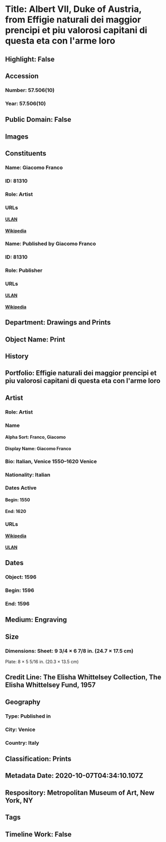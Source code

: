 # Title: Albert VII, Duke of Austria, from Effigie naturali dei maggior prencipi et piu valorosi capitani di questa eta con l'arme loro
## Highlight: False
## Accession
### Number: 57.506(10)
### Year: 57.506(10)
## Public Domain: False
## Images
## Constituents
### Name: Giacomo Franco
### ID: 81310
### Role: Artist
### URLs
#### [ULAN](http://vocab.getty.edu/page/ulan/500031862)
#### [Wikipedia](https://www.wikidata.org/wiki/Q3762105)
### Name: Published by Giacomo Franco
### ID: 81310
### Role: Publisher
### URLs
#### [ULAN](http://vocab.getty.edu/page/ulan/500031862)
#### [Wikipedia](https://www.wikidata.org/wiki/Q3762105)
## Department: Drawings and Prints
## Object Name: Print
## History
## Portfolio: Effigie naturali dei maggior prencipi et piu valorosi capitani di questa eta con l'arme loro
## Artist
### Role: Artist
### Name
#### Alpha Sort: Franco, Giacomo
#### Display Name: Giacomo Franco
### Bio: Italian, Venice 1550–1620 Venice
### Nationality: Italian
### Dates Active
#### Begin: 1550
#### End: 1620
### URLs
#### [Wikipedia](https://www.wikidata.org/wiki/Q3762105)
#### [ULAN](http://vocab.getty.edu/page/ulan/500031862)
## Dates
### Object: 1596
### Begin: 1596
### End: 1596
## Medium: Engraving
## Size
### Dimensions: Sheet: 9 3/4 × 6 7/8 in. (24.7 × 17.5 cm)
Plate: 8 × 5 5/16 in. (20.3 × 13.5 cm)
## Credit Line: The Elisha Whittelsey Collection, The Elisha Whittelsey Fund, 1957
## Geography
### Type: Published in
### City: Venice
### Country: Italy
## Classification: Prints
## Metadata Date: 2020-10-07T04:34:10.107Z
## Respository: Metropolitan Museum of Art, New York, NY
## Tags
## Timeline Work: False